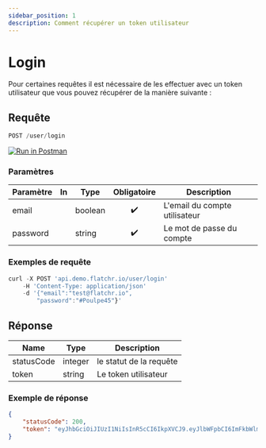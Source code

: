 ```yaml
---
sidebar_position: 1
description: Comment récupérer un token utilisateur
---
```



# Login

Pour certaines requêtes il est nécessaire de les effectuer avec un token utilisateur que vous pouvez récupérer de la manière suivante : 


## Requête


```jsx
POST /user/login
```
[![Run in Postman](https://run.pstmn.io/button.svg)](https://god.gw.postman.com/run-collection/18861404-2bd60cea-6942-4809-83e7-e8869748aa62?action=collection%2Ffork&collection-url=entityId%3D18861404-2bd60cea-6942-4809-83e7-e8869748aa62%26entityType%3Dcollection%26workspaceId%3D9ab396af-18af-4f93-809c-cddd2fbd1422)


### Paramètres
|Paramètre|In|Type|Obligatoire|Description|
|---|---|---|---|---|
email||boolean|<center>✔️</center>|L'email du compte utilisateur
password||string|<center>✔️</center>|Le mot de passe du compte



### Exemples de requête


```jsx title="Requête cURL"
curl -X POST 'api.demo.flatchr.io/user/login' 
    -H 'Content-Type: application/json' 
    -d '{"email":"test@flatchr.io",
        "password":"#Poulpe45"}'
```



## Réponse
|Name|Type|Description|
|---|---|---|
statusCode|integer|le statut de la requête|
token|string|Le token utilisateur|

### Exemple de réponse

```json
{
    "statusCode": 200,
    "token": "eyJhbGciOiJIUzI1NiIsInR5cCI6IkpXVCJ9.eyJlbWFpbCI6ImFkbWlmQGZsYXRjaHIuaW8iLCKpYXQiOjE2NDQ8NDkxNjQsImV4cCI6MTY0NTM4MTE2NH0.yfbr7HQjx90eZdXr9gEQ7FfqQoV4Lm53oZDhC0DMmMU"
}
```
